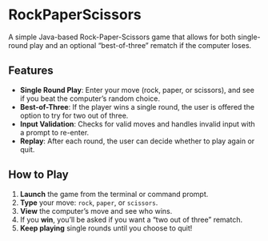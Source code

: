 # RockPaperScissors

A simple Java-based Rock-Paper-Scissors game that allows for both single-round play and an optional “best-of-three” rematch if the computer loses. 

## Features

- **Single Round Play**: Enter your move (rock, paper, or scissors), and see if you beat the computer’s random choice.  
- **Best-of-Three**: If the player wins a single round, the user is offered the option to try for two out of three.  
- **Input Validation**: Checks for valid moves and handles invalid input with a prompt to re-enter.  
- **Replay**: After each round, the user can decide whether to play again or quit.

## How to Play

1. **Launch** the game from the terminal or command prompt.  
2. **Type** your move: `rock`, `paper`, or `scissors`.  
3. **View** the computer’s move and see who wins.  
4. If you **win**, you’ll be asked if you want a “two out of three” rematch.  
5. **Keep playing** single rounds until you choose to quit!
